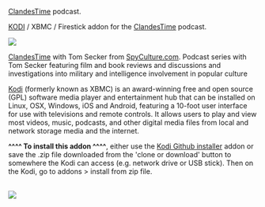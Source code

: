 <a href="https://www.spyculture.com/podcast/">ClandesTime</a> podcast.<br>

<a href="kodi.tv">KODI<a> / XBMC / Firestick addon for the <a href="https://www.spyculture.com/podcast/">ClandesTime</a> podcast.<br>

<img src="https://www.spyculture.com/wp-content/uploads/ClandesTime-Logo1.jpg"><br>

<a href="https://www.spyculture.com/podcast/">ClandesTime</a> with Tom Secker from <a href="www.spyculture.com">SpyCulture.com</a>. Podcast series with Tom Secker featuring film and book reviews and discussions and investigations into military and intelligence involvement in popular culture<br>

<a href="www.kodi.tv">Kodi</a> (formerly known as XBMC) is an award-winning free and open source (GPL) software media player and entertainment hub that can be installed on Linux, OSX, Windows, iOS and Android, featuring a 10-foot user interface for use with televisions and remote controls. It allows users to play and view most videos, music, podcasts, and other digital media files from local and network storage media and the internet.<br>

<b>^^^^ To install this addon ^^^^</b>, either use the <a href="https://www.tvaddons.co/github-browser-kodi/">Kodi Github installer</a> addon or save the .zip file downloaded from the 'clone or download' button to somewhere the Kodi can access (e.g. network drive or USB stick). Then on the Kodi, go to addons > install from zip file.<br>

<br><a href="http://www.kodi.tv"><img src="https://kodi.tv/sites/default/files/page/field_image/about--devices.jpg">
